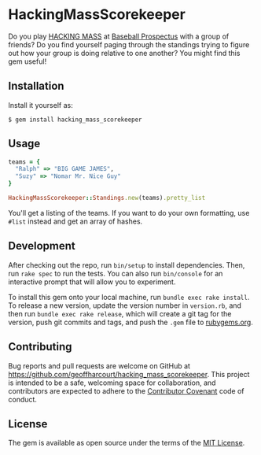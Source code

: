 # HackingMassScorekeeper

Do you play [HACKING MASS] at [Baseball Prospectus] with a group of friends?
Do you find yourself paging through the standings trying to figure out how your
group is doing relative to one another? You might find this gem useful!

## Installation

Install it yourself as:

    $ gem install hacking_mass_scorekeeper

## Usage

```ruby
teams = {
  "Ralph" => "BIG GAME JAMES",
  "Suzy" => "Nomar Mr. Nice Guy"
}

HackingMassScorekeeper::Standings.new(teams).pretty_list
```

You'll get a listing of the teams. If you want to do your own formatting, use
`#list` instead and get an array of hashes.

## Development

After checking out the repo, run `bin/setup` to install dependencies. Then, run `rake spec` to run the tests. You can also run `bin/console` for an interactive prompt that will allow you to experiment.

To install this gem onto your local machine, run `bundle exec rake install`. To release a new version, update the version number in `version.rb`, and then run `bundle exec rake release`, which will create a git tag for the version, push git commits and tags, and push the `.gem` file to [rubygems.org](https://rubygems.org).

## Contributing

Bug reports and pull requests are welcome on GitHub at https://github.com/geoffharcourt/hacking_mass_scorekeeper. This project is intended to be a safe, welcoming space for collaboration, and contributors are expected to adhere to the [Contributor Covenant](http://contributor-covenant.org) code of conduct.


## License

The gem is available as open source under the terms of the [MIT License](http://opensource.org/licenses/MIT).

[HACKING MASS]: http://www.baseballprospectus.com/hm/index.php
[Baseball Prospectus]: http://www.baseballprospectus.com/
